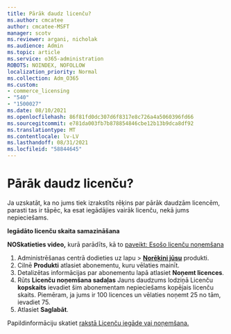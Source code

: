 ```yaml
---
title: Pārāk daudz licenču?
ms.author: cmcatee
author: cmcatee-MSFT
manager: scotv
ms.reviewer: argani, nicholak
ms.audience: Admin
ms.topic: article
ms.service: o365-administration
ROBOTS: NOINDEX, NOFOLLOW
localization_priority: Normal
ms.collection: Adm_O365
ms.custom:
- commerce_licensing
- "540"
- "1500027"
ms.date: 08/10/2021
ms.openlocfilehash: 86f81fd0dc307d6f8317e8c726a4a5060396fd66
ms.sourcegitcommit: e781da003fb7b878854846cbe12b13b9dca8df92
ms.translationtype: MT
ms.contentlocale: lv-LV
ms.lasthandoff: 08/31/2021
ms.locfileid: "58844645"
---
```

# <a name="too-many-licenses"></a>Pārāk daudz licenču?

Ja uzskatāt, ka no jums tiek izrakstīts rēķins par pārāk daudzām licencēm, parasti tas ir tāpēc, ka esat iegādājies vairāk licenču, nekā jums nepieciešams.
  
**Iegādāto licenču skaita samazināšana**

**NOSkatieties video,** kurā parādīts, kā to [paveikt: Esošo licenču noņemšana](https://go.microsoft.com/fwlink/p/?linkid=2154938)
  
1. Administrēšanas centrā dodieties  uz lapu \> **[Norēķini jūsu](https://go.microsoft.com/fwlink/p/?linkid=842054)** produkti.
2. Cilnē **Produkti** atlasiet abonementu, kuru vēlaties mainīt.
3. Detalizētas informācijas par abonementu lapā atlasiet **Noņemt licences**.
4. Rūts **Licenču noņemšana sadaļas** Jauns daudzums lodziņā Licenču **kopskaits** ievadiet šim abonementam nepieciešams kopējais licenču skaits.  Piemēram, ja jums ir 100 licences un vēlaties noņemt 25 no tām, ievadiet 75.
5. Atlasiet **Saglabāt**.

Papildinformāciju skatiet [rakstā Licenču iegāde vai noņemšana.](https://docs.microsoft.com/microsoft-365/commerce/licenses/buy-licenses)